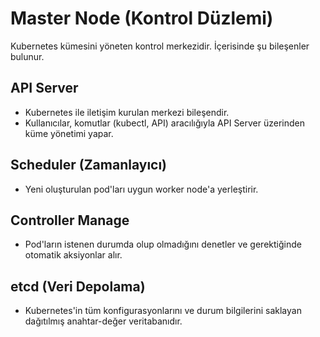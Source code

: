 # Master Node (Kontrol Düzlemi)
Kubernetes kümesini yöneten kontrol merkezidir. İçerisinde şu bileşenler bulunur.


## API Server

- Kubernetes ile iletişim kurulan merkezi bileşendir.
- Kullanıcılar, komutlar (kubectl, API) aracılığıyla API Server üzerinden küme yönetimi yapar.

## Scheduler (Zamanlayıcı)

- Yeni oluşturulan pod'ları uygun worker node'a yerleştirir.

## Controller Manage

- Pod'ların istenen durumda olup olmadığını denetler ve gerektiğinde otomatik aksiyonlar alır.

## etcd (Veri Depolama)

- Kubernetes'in tüm konfigurasyonlarını ve durum bilgilerini saklayan dağıtılmış anahtar-değer veritabanıdır.

